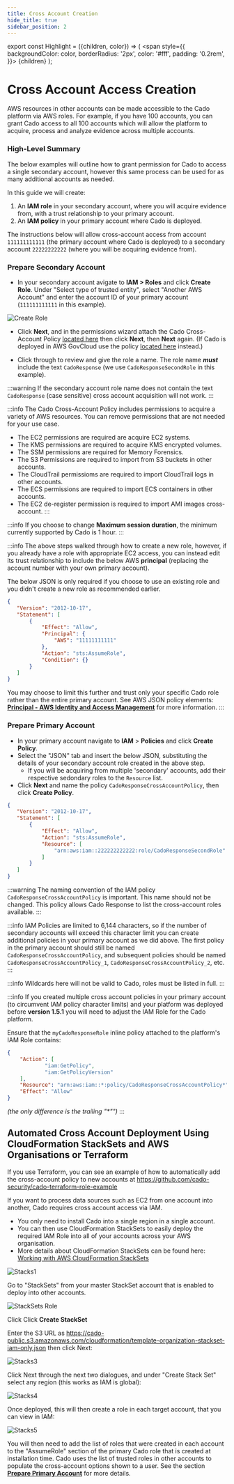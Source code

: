 ```yaml
---
title: Cross Account Creation
hide_title: true
sidebar_position: 2
---
```


export const Highlight = ({children, color}) => (
  <span
    style={{
      backgroundColor: color,
      borderRadius: '2px',
      color: '#fff',
      padding: '0.2rem',
    }}>
    {children}
  </span>
);

# Cross Account Access Creation
AWS resources in other accounts can be made accessible to the Cado platform via AWS roles.  For example, if you have 100 accounts, you can grant Cado access to all 100 accounts which will allow the platform to acquire, process and analyze evidence across multiple accounts.

### High-Level Summary
The below examples will outline how to grant permission for Cado to access a single secondary account, however this same process can be used for as many additional accounts as needed.

In this guide we will create:
1. An **IAM role** in your secondary account, where you will acquire evidence from, with a trust relationship to your primary account. 
2. An **IAM policy** in your primary account where Cado is deployed.


The instructions below will allow cross-account access from account `111111111111` (the primary account where Cado is deployed) to a secondary account `22222222222` (where you will be acquiring evidence from).

### Prepare Secondary Account

- In your secondary account avigate to **IAM > Roles** and click **Create Role**. Under "Select type of trusted entity", select "Another AWS Account" and enter the account ID of your primary account (`111111111111` in this example).

![Create Role](/img/create-role.png)

- Click **Next**, and in the permissions wizard attach the Cado Cross-Account Policy [located here](https://cado-public.s3.amazonaws.com/policy-in-cross-account.json) then click **Next**, then **Next** again. (If Cado is deployed in AWS GovCloud use the policy [located here](https://gov-updates.s3-us-gov-east-1.amazonaws.com/policy-in-cross-account-govcloud.json) instead.)

- Click through to review and give the role a name. The role name **_must_** include the text `CadoResponse` (we use `CadoResponseSecondRole` in this example).

:::warning
If the secondary account role name does not contain the text `CadoResponse` (case sensitive) cross account acquisition will not work.
:::


:::info
The Cado Cross-Account Policy includes permissions to acquire a variety of AWS resources. You can remove permissions that are not needed for your use case.
* The EC2 permissions are required are acquire EC2 systems.
* The KMS permissions are required to acquire KMS encrypted volumes.
* The SSM permissions are required for Memory Forensics.
* The S3 Permissions are required to import from S3 buckets in other accounts.
* The CloudTrail permissioms are required to import CloudTrail logs in other accounts.
* The ECS permissions are required to import ECS containers in other accounts.
* The EC2 de-register permission is required to import AMI images cross-account.
:::

:::info
If you choose to change **Maximum session duration**, the minimum currently supported by Cado is 1 hour.
:::

:::info
The above steps walked through how to create a new role, however, if you already have a role with appropriate EC2 access, you can instead edit its trust relationship to include the below AWS **principal** (replacing the account number with your own primary account). 

The below JSON is only required if you choose to use an existing role and you didn't create a new role as recommended earlier.

```json
{
   "Version": "2012-10-17",
   "Statement": [
       {
           "Effect": "Allow",
           "Principal": {
               "AWS": "11111111111"
           },
           "Action": "sts:AssumeRole",
           "Condition": {}
       }
   ]
}
```

You may choose to limit this further and trust only your specific Cado role rather than the entire primary account.  See AWS JSON policy elements: **[Principal - AWS Identity and Access Management](https://docs.aws.amazon.com/IAM/latest/UserGuide/reference_policies_elements_principal.html)** for more information.
:::

### Prepare Primary Account

- In your primary account navigate to **IAM** > **Policies** and click **Create Policy**.
- Select the "JSON" tab and insert the below JSON, substituting the details of your secondary account role created in the above step.
    - If you will be acquiring from multiple 'secondary' accounts, add their respective sedondary roles to the `Resource` list.
- Click **Next** and name the policy `CadoResponseCrossAccountPolicy`, then click **Create Policy**.

```json 
{
   "Version": "2012-10-17",
   "Statement": [
       {
           "Effect": "Allow",
           "Action": "sts:AssumeRole",
           "Resource": [
               "arn:aws:iam::222222222222:role/CadoResponseSecondRole"
           ]
       }
   ]
}
```

:::warning
The naming convention of the IAM policy `CadoResponseCrossAccountPolicy` is important.  This name should not be changed.
This policy allows Cado Response to list the cross-account roles available.
:::

:::info
IAM Policies are limited to 6,144 characters, so if the number of secondary accounts will exceed this character limit you can create additional policies in your primary account as we did above. The first policy in the primary account should still be named `CadoResponseCrossAccountPolicy`, and subsequent policies should be named `CadoResponseCrossAccountPolicy_1`, `CadoResponseCrossAccountPolicy_2`, etc.
:::

:::info
Wildcards here will not be valid to Cado, roles must be listed in full.
:::

:::info
If you created multiple cross account policies in your primary account (to circumvent IAM policy character limits) and your platform was deployed before **version 1.5.1** you will need to adjust the IAM Role for the Cado platform. 

Ensure that the `myCadoResponseRole` inline policy attached to the platform's IAM Role contains:

```json
{
    "Action": [
            "iam:GetPolicy",
            "iam:GetPolicyVersion"
    ],
    "Resource": "arn:aws:iam::*:policy/CadoResponseCrossAccountPolicy*",
    "Effect": "Allow"
}
```
*(the only difference is the trailing "\*"")*
:::


## Automated Cross Account Deployment Using CloudFormation StackSets and AWS Organisations or Terraform

If you use Terraform, you can see an example of how to automatically add the cross-account policy to new accounts at https://github.com/cado-security/cado-terraform-role-example

If you want to process data sources such as EC2 from one account into another, Cado requires cross account access via IAM. 
- You only need to install Cado into a single region in a single account. 
- You can then use CloudFormation StackSets to easily deploy the required IAM Role into all of your accounts across your AWS organisation.
- More details about CloudFormation StackSets can be found here: [Working with AWS CloudFormation StackSets](https://docs.aws.amazon.com/AWSCloudFormation/latest/UserGuide/what-is-cfnstacksets.html)

![Stacks1](/img/stacks1.png)

Go to "StackSets" from your master StackSet account that is enabled to deploy into other accounts.

![StackSets Role](/img/stacks2.png)

Click Click **<Highlight color="#F78631">Create StackSet</Highlight>**

Enter the S3 URL as https://cado-public.s3.amazonaws.com/cloudformation/template-organization-stackset-iam-only.json then click Next:

![Stacks3](/img/stacks3.png)

Click Next through the next two dialogues, and under "Create Stack Set" select any region (this works as IAM is global):

![Stacks4](/img/stacks4.png)

Once deployed, this will then create a role in each target account, that you can view in IAM:

![Stacks5](/img/stacks5.png)

You will then need to add the list of roles that were created in each account to the "AssumeRole" section of the primary Cado role that is created at installation time. Cado uses the list of trusted roles in other accounts to populate the cross-account options shown to a user.  See the section **[Prepare Primary Account](#prepare-primary-account)** for more details.
